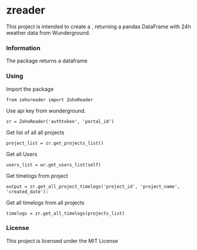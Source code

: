 # zreader
This project is intended to create a , returning a pandas DataFrame with 24h weather data from Wunderground.

### Information

The package returns a dataframe


### Using


Import the package

```
from zohoreader import ZohoReader
```

Use api key from wunderground.

```
zr = ZohoReader('authtoken', 'portal_id')
```

Get list of all all projects

```
project_list = zr.get_projects_list()
```

Get all Users

```
users_list = wr.get_users_list(self)
```

Get timelogs from project

```
output = zr.get_all_project_timelogs('project_id', 'project_name', 'created_date'):

```

Get all timelogs from all projects

```
timelogs = zr.get_all_timelogs(projects_list)
```

### License

This project is licensed under the MIT License
